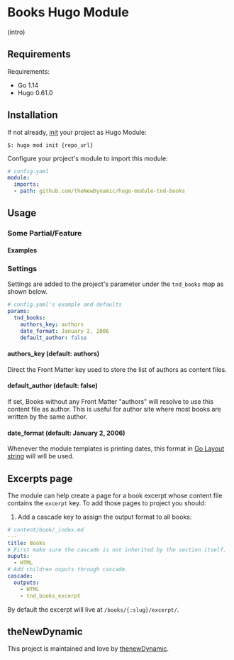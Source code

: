 # Books Hugo Module

(intro)

## Requirements

Requirements:
- Go 1.14
- Hugo 0.61.0


## Installation

If not already, [init](https://gohugo.io/hugo-modules/use-modules/#initialize-a-new-module) your project as Hugo Module:

```
$: hugo mod init {repo_url}
```

Configure your project's module to import this module:

```yaml
# config.yaml
module:
  imports:
  - path: github.com/theNewDynamic/hugo-module-tnd-books
```

## Usage

### Some Partial/Feature

#### Examples

### Settings

Settings are added to the project's parameter under the `tnd_books` map as shown below.

```yaml
# config.yaml's example and defaults
params:
  tnd_books:
    authors_key: authors
    date_format: January 2, 2006
    default_author: false
```

#### authors_key (default: authors)

Direct the Front Matter key used to store the list of authors as content files.

#### default_author (default: false)

If set, Books without any Front Matter "authors" will resolve to use this content file as author. This is useful for author site where most books are written by the same author.

#### date_format (default: January 2, 2006)

Whenever the module templates is printing dates, this format in [Go Layout string](https://gohugo.io/functions/format/#gos-layout-string) will will be used.


## Excerpts page

The module can help create a page for a book excerpt whose content file contains the `excerpt` key.
To add those pages to project you should:

1. Add a cascade key to assign the output format to all books:
```yaml
# content/book/_index.md
---
title: Books
# First make sure the cascade is not inherited by the section itself.
ouputs:
  - HTML
# Add children ouputs through cascade.
cascade:
  outputs:
    - HTML
    - tnd_books_excerpt
```


By default the excerpt will live at `/books/{:slug}/excerpt/`.


## theNewDynamic

This project is maintained and love by [thenewDynamic](https://www.thenewdynamic.com).